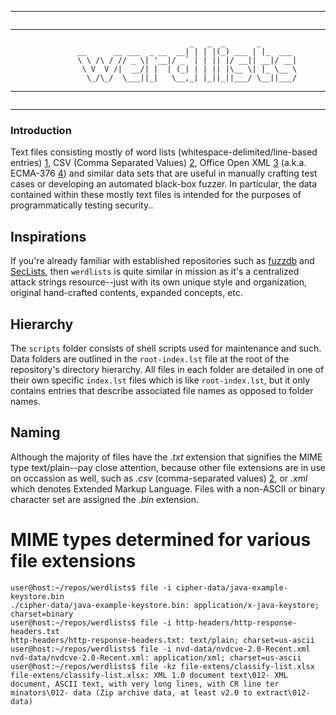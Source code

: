 * * *
```
```
* * *
```
                                        _   _  _       _
               __      __ ___  _ __  __| | | |(_) ___ | |_  ___
               \ \ /\ / // _ \| '__|/ _` | | || |/ __|| __|/ __|
                \ V  V /|  __/| |  | (_| | | || |\__ \| |_ \__ \
                 \_/\_/  \___||_|   \__,_| |_||_||___/ \__||___/
```
* * *
```
```
* * *

### Introduction

Text files consisting mostly of word lists (whitespace-delimited/line-based
entries) [1], CSV (Comma Separated Values) [2], Office Open XML [3] (a.k.a. 
ECMA-376 [4]) and similar data sets that are useful in manually crafting test
cases or developing an automated black-box fuzzer. In particular, the data 
contained within these mostly text files is intended for the purposes of 
programmatically testing security..

## Inspirations

If you're already familiar with established repositories such as 
[fuzzdb](https://github.com/fuzzdb-project/fuzzdb/ "The attack pattern dictionary") and 
[SecLists](https://github.com/danielmiessler/SecLists/ "The security tester's companion"), 
then `werdlists` is quite similar in mission as it's a centralized attack strings 
resource--just with its own unique style and organization, original hand-crafted contents, 
expanded concepts, etc.

## Hierarchy

The `scripts` folder consists of shell scripts used for maintenance and such. 
Data folders are outlined in the `root-index.lst` file at the root of the 
repository's directory hierarchy.  All files in each folder are detailed in one
of their own specific `index.lst` files which is like `root-index.lst`, but it
only contains entries that describe associated file names as opposed to folder
names.

## Naming

Although the majority of files have the *.txt* extension that signifies the MIME
type text/plain--pay close attention, because other file extensions are in use 
on occassion as well, such as *.csv* (comma-separated values) [2], or *.xml* 
which denotes Extended Markup Language.  Files with a non-ASCII or binary 
character set are assigned the *.bin* extension.  

# MIME types determined for various file extensions

```
user@host:~/repos/werdlists$ file -i cipher-data/java-example-keystore.bin
./cipher-data/java-example-keystore.bin: application/x-java-keystore; charset=binary
user@host:~/repos/werdlists$ file -i http-headers/http-response-headers.txt
http-headers/http-response-headers.txt: text/plain; charset=us-ascii
user@host:~/repos/werdlists$ file -i nvd-data/nvdcve-2.0-Recent.xml
nvd-data/nvdcve-2.0-Recent.xml: application/xml; charset=us-ascii
user@host:~/repos/werdlists$ file -kz file-extens/classify-list.xlsx
file-extens/classify-list.xlsx: XML 1.0 document text\012- XML document, ASCII text, with very long lines, with CR line ter
minators\012- data (Zip archive data, at least v2.0 to extract\012- data)
```

[1]: http://wordlist.aspell.net "SCOWL (Spell Checker Oriented Word Lists)"
[2]: https://en.wikipedia.org/wiki/Comma-separated_values "Wikipedia - Comma-seperated Values"
[3]: http://officeopenxml.com "Office Open XML - What is OOXML?"
[4]: http://www.ecma-international.org/publications/standards/Ecma-376.htm "Standard ECMA-376 (Office Open XML File Formats)"
